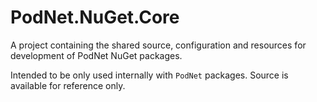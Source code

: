 # PodNet.NuGet.Core

A project containing the shared source, configuration and resources for development of PodNet NuGet packages.

Intended to be only used internally with `PodNet` packages. Source is available for reference only.